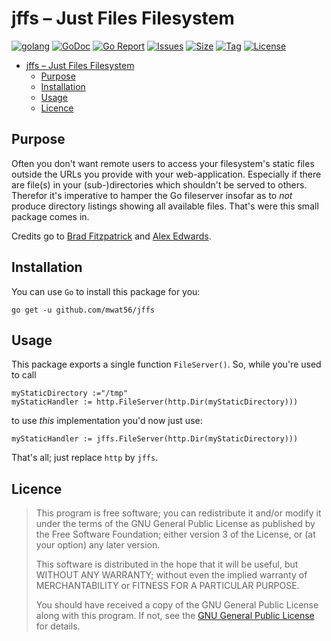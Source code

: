 # jffs – Just Files Filesystem

[![golang](https://img.shields.io/badge/Language-Go-green.svg)](https://golang.org)
[![GoDoc](https://godoc.org/github.com/mwat56/jffs?status.svg)](https://godoc.org/github.com/mwat56/jffs)
[![Go Report](https://goreportcard.com/badge/github.com/mwat56/jffs)](https://goreportcard.com/report/github.com/mwat56/jffs)
[![Issues](https://img.shields.io/github/issues/mwat56/jffs.svg)](https://github.com/mwat56/jffs/issues?q=is%3Aopen+is%3Aissue)
[![Size](https://img.shields.io/github/repo-size/mwat56/jffs.svg)](https://github.com/mwat56/jffs/)
[![Tag](https://img.shields.io/github/tag/mwat56/jffs.svg)](https://github.com/mwat56/jffs/tags)
[![License](https://img.shields.io/github/mwat56/jffs.svg)](https://github.com/mwat56/jffs/blob/master/LICENSE)

- [jffs – Just Files Filesystem](#jffs-%e2%80%93-just-files-filesystem)
	- [Purpose](#purpose)
	- [Installation](#installation)
	- [Usage](#usage)
	- [Licence](#licence)

## Purpose

Often you don't want remote users to access your filesystem's static files outside the URLs you provide with your web-application.
Especially if there are file(s) in your (sub-)directories which shouldn't be served to others.
Therefor it's imperative to hamper the Go fileserver insofar as to _not_ produce directory listings showing all available files.
That's were this small package comes in.

Credits go to [Brad Fitzpatrick](https://groups.google.com/d/msg/golang-nuts/bStLPdIVM6w/hidTJgDZpHcJ) and [Alex Edwards](https://www.alexedwards.net/blog/disable-http-fileserver-directory-listings).

## Installation

You can use `Go` to install this package for you:

    go get -u github.com/mwat56/jffs

## Usage

This package exports a single function `FileServer()`.
So, while you're used to call

	myStaticDirectory :="/tmp"
	myStaticHandler := http.FileServer(http.Dir(myStaticDirectory)))

to use _this_ implementation you'd now just use:

	myStaticHandler := jffs.FileServer(http.Dir(myStaticDirectory)))

That's all; just replace `http` by `jffs`.

## Licence

> This program is free software; you can redistribute it and/or modify it under the terms of the GNU General Public License as published by the Free Software Foundation; either version 3 of the License, or (at your option) any later version.
>
> This software is distributed in the hope that it will be useful, but WITHOUT ANY WARRANTY; without even the implied warranty of MERCHANTABILITY or FITNESS FOR A PARTICULAR PURPOSE.
>
> You should have received a copy of the GNU General Public License along with this program. If not, see the [GNU General Public License](http://www.gnu.org/licenses/gpl.html) for details.
